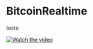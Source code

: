 # BitcoinRealtime
teste

[![Watch the video](https://i.imgur.com/vKb2F1B.png)](ttps://www.youtube.com/watch?v=psshSaRsUtg)

